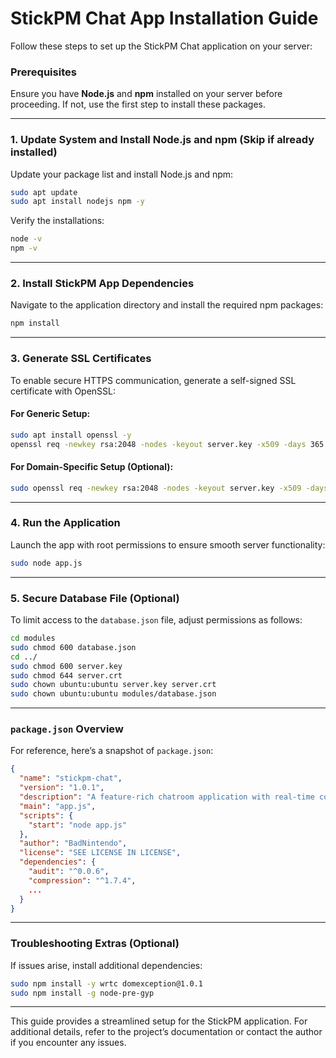 # StickPM Chat App Installation Guide

Follow these steps to set up the StickPM Chat application on your server:

### Prerequisites

Ensure you have **Node.js** and **npm** installed on your server before proceeding. If not, use the first step to install these packages.

---

### 1. Update System and Install Node.js and npm (Skip if already installed)
Update your package list and install Node.js and npm:
```bash
sudo apt update
sudo apt install nodejs npm -y
```

Verify the installations:
```bash
node -v
npm -v
```

---

### 2. Install StickPM App Dependencies
Navigate to the application directory and install the required npm packages:
```bash
npm install
```

---

### 3. Generate SSL Certificates
To enable secure HTTPS communication, generate a self-signed SSL certificate with OpenSSL:

#### For Generic Setup:
```bash
sudo apt install openssl -y
openssl req -newkey rsa:2048 -nodes -keyout server.key -x509 -days 365 -out server.crt
```

#### For Domain-Specific Setup (Optional):
```bash
sudo openssl req -newkey rsa:2048 -nodes -keyout server.key -x509 -days 365 -out server.crt -subj "/CN=*.stickpm.com"
```

---

### 4. Run the Application
Launch the app with root permissions to ensure smooth server functionality:
```bash
sudo node app.js
```

---

### 5. Secure Database File (Optional)
To limit access to the `database.json` file, adjust permissions as follows:
```bash
cd modules
sudo chmod 600 database.json
cd ../
sudo chmod 600 server.key
sudo chmod 644 server.crt
sudo chown ubuntu:ubuntu server.key server.crt
sudo chown ubuntu:ubuntu modules/database.json
```

---

### `package.json` Overview

For reference, here’s a snapshot of `package.json`:
```json
{
  "name": "stickpm-chat",
  "version": "1.0.1",
  "description": "A feature-rich chatroom application with real-time communication, streaming, polling, and more.",
  "main": "app.js",
  "scripts": {
    "start": "node app.js"
  },
  "author": "BadNintendo",
  "license": "SEE LICENSE IN LICENSE",
  "dependencies": {
    "audit": "^0.0.6",
    "compression": "^1.7.4",
    ...
  }
}
```

---

### Troubleshooting Extras (Optional)
If issues arise, install additional dependencies:
```bash
sudo npm install -y wrtc domexception@1.0.1
sudo npm install -g node-pre-gyp
```

---

This guide provides a streamlined setup for the StickPM application. For additional details, refer to the project’s documentation or contact the author if you encounter any issues.
